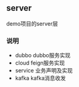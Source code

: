 server
---------------------------
demo项目的server层

### 说明

* dubbo  dubbo服务实现
* cloud  feign服务实现
* service  业务声明及实现
* kafka  kafka消息收发
